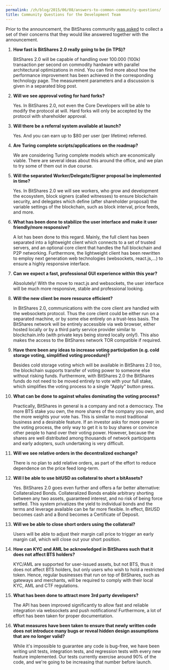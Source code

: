 ```yaml
---
permalink: /zh/blog/2015/06/08/answers-to-common-community-questions/
title: Community Questions for the Development Team
---
```


Prior to the announcement, the BitShares community 
[was asked](https://bitsharestalk.org/index.php/topic,16382.0/all.html) to collect a set of their concerns that they
would like answered together with the announcement.

<!--more-->

1. **How fast is BitShares 2.0 really going to be (in TPS)?**

   BitShares 2.0 will be capable of handling over 100.000 (100k) transaction per second on commodity hardware with
   parallel architectural optimizations in mind. You can find more about how the performance improvement has been
   achieved in the corresponding technology page. The measurement parameters and a discussion is given in a separated
   blog post.

2. **Will we see approval voting for hard forks?**

   Yes. In BitShares 2.0, not even the Core Developers will be able to modify the protocol at will. Hard forks will only
   be accepted by the protocol with shareholder approval.

3. **Will there be a referral system available at launch?**

   Yes. And you can earn up to $80 per user (per lifetime) referred.

4. **Are Turing complete scripts/applications on the roadmap?**

   We are considering Turing complete models which are economically viable.  There are several ideas about this around
   the office, and we plan to try some of them out in due course. 

5. **Will the separated Worker/Delegate/Signer proposal be implemented in time?**

   Yes. In BitShares 2.0 we will see workers, who grow and development the ecosystem, block signers (called witnesses)
   to ensure blockchain security, and delegates which define (after shareholder proposal) the variable settings of the
   blockchain, such as block interval, price feeds, and more.

6. **What has been done to stabilize the user interface and make it user friendly/more responsive?**

   A lot has been done to this regard. Mainly, the full client has been separated into a lightweight client which
   connects to a set of trusted servers, and an optional core client that handles the full blockchain and P2P
   networking. Furthermore, the lightweight client has been rewritten to employ next generation web technologies
   (websockets, react.js,...) to ensure a highly responsive interface.

7. **Can we expect a fast, professional GUI experience within this year?**

   Absolutely! With the move to react.js and websockets, the user interface will be much more responsive, stable and
   professional looking.

8. **Will the new client be more resource efficient?**

   In BitShares 2.0, communications with the core client are handled with the websockets protocol. Thus the core client
   could be either run on a separated machine, or by some else entirely on a trust-less basis. The BitShares network
   will be entirely accessible via web browser, either hosted locally or by a third party service provider similar to
   blockchain.info (with private keys being stored locally only!). This also makes the access to the BitShares network
   TOR compatible if required.

9. **Have there been any ideas to increase voting participation (e.g. cold storage voting, simplified voting procedure)?**

   Besides cold storage voting which will be available in BitShares 2.0 too, the blockchain supports transfer of voting
   power to someone else without risking funds. Furthermore, with BitShares 2.0 the BitShares funds do not need to be
   moved entirely to vote with your full stake, which simplifies the voting process to a single "Apply" button press.

10. **What can be done to against whales dominating the voting process?**

    Practically, BitShares in general is a company and not a democracy. The more BTS stake you own, the more shares of
    the company you own, and the more weights your vote has. This is similar to most traditional business and a
    desirable feature. If an investor asks for more power in the voting process, the only way to get it is to buy shares
    or convince other people to hand over their voting power. However, because the shares are well distributed among
    thousands of network participants and early adopters, such undertaking is very difficult.

11. **Will we see relative orders in the decentralized exchange?**

    There is no plan to add relative orders, as part of the effort to reduce dependence on the price feed long-term.

12. **Will I be able to use bitUSD as collateral to short a bitAssets?**

    Yes. BitShares 2.0 goes even further and offers a far better alternative: Collateralized Bonds. Collateralized Bonds
    enable arbitrary shorting between any two assets, guaranteed interest, and no risk of being force settled.   This
    system privatizes the yield to individual bonds and the terms and leverage available can be far more flexible.  In
    effect, BitUSD becomes cash and a Bond becomes a Certificate of Deposit.

13. **Will we be able to close short orders using the collateral?**

    Users will be able to adjust their margin call price to trigger an early margin call, which will close out your
    short position.

14. **How can KYC and AML be acknowledged in BitShares such that it does not affect BTS holders?**

    KYC/AML are supported for user-issued assets, but not BTS, thus it does not affect BTS holders, but only users who
    wish to hold a restricted token. Hence, regular businesses that run on top of BitShares, such as gateways and
    merchants, will be required to comply with their local KYC, AML and CTF regulations.

15. **What has been done to attract more 3rd party developers?**

    The API has been improved significantly to allow fast and reliable integration via websockets and push
    notifications! Furthermore, a lot of effort has been taken for proper documentation.

16. **What measures have been taken to ensure that newly written code does not introduce many bugs or reveal hidden design assumptions that are no longer valid?**

    While it's impossible to guarantee any code is bug-free, we have been writing unit tests, integration tests, and
    regression tests with every new feature implemented. Our tests currently exercise around 90% of the code, and we're
    going to be increasing that number before launch.
